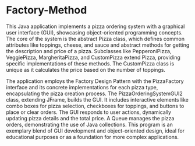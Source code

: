 # Factory-Method
This Java application implements a pizza ordering system with a graphical user interface (GUI), showcasing object-oriented programming concepts. The core of the system is the abstract Pizza class, which defines common attributes like toppings, cheese, and sauce and abstract methods for getting the description and price of a pizza. Subclasses like PepperoniPizza, VeggiePizza, MargheritaPizza, and CustomPizza extend Pizza, providing specific implementations of these methods. The CustomPizza class is unique as it calculates the price based on the number of toppings.

The application employs the Factory Design Pattern with the PizzaFactory interface and its concrete implementations for each pizza type, encapsulating the pizza creation process. The PizzaOrderingSystemGUI2 class, extending JFrame, builds the GUI. It includes interactive elements like combo boxes for pizza selection, checkboxes for toppings, and buttons to place or clear orders. The GUI responds to user actions, dynamically updating pizza details and the total price. A Queue<Pizza> manages the pizza orders, demonstrating the use of Java collections. This program is an exemplary blend of GUI development and object-oriented design, ideal for educational purposes or as a foundation for more complex applications.
